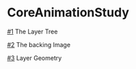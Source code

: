 # CoreAnimationStudy

[#1](../issues/1) The Layer Tree

[#2](../../issues/2) The backing Image

[#3](../issues/3) Layer Geometry
